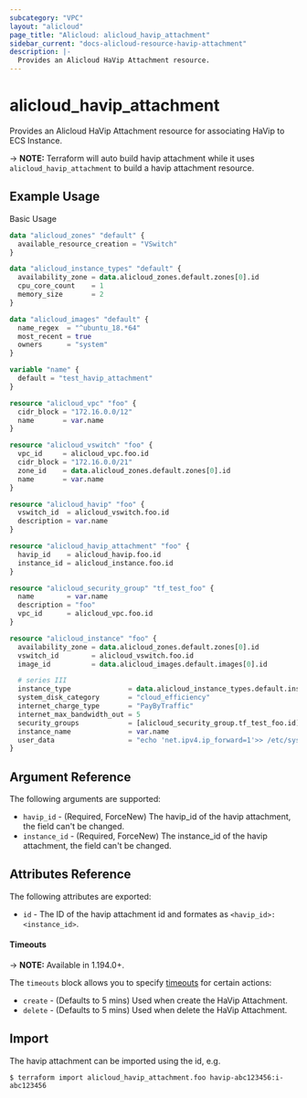 ```yaml
---
subcategory: "VPC"
layout: "alicloud"
page_title: "Alicloud: alicloud_havip_attachment"
sidebar_current: "docs-alicloud-resource-havip-attachment"
description: |-
  Provides an Alicloud HaVip Attachment resource.
---
```


# alicloud\_havip\_attachment

Provides an Alicloud HaVip Attachment resource for associating HaVip to ECS Instance.

-> **NOTE:** Terraform will auto build havip attachment while it uses `alicloud_havip_attachment` to build a havip attachment resource.

## Example Usage

Basic Usage

```terraform
data "alicloud_zones" "default" {
  available_resource_creation = "VSwitch"
}

data "alicloud_instance_types" "default" {
  availability_zone = data.alicloud_zones.default.zones[0].id
  cpu_core_count    = 1
  memory_size       = 2
}

data "alicloud_images" "default" {
  name_regex  = "^ubuntu_18.*64"
  most_recent = true
  owners      = "system"
}

variable "name" {
  default = "test_havip_attachment"
}

resource "alicloud_vpc" "foo" {
  cidr_block = "172.16.0.0/12"
  name       = var.name
}

resource "alicloud_vswitch" "foo" {
  vpc_id     = alicloud_vpc.foo.id
  cidr_block = "172.16.0.0/21"
  zone_id    = data.alicloud_zones.default.zones[0].id
  name       = var.name
}

resource "alicloud_havip" "foo" {
  vswitch_id  = alicloud_vswitch.foo.id
  description = var.name
}

resource "alicloud_havip_attachment" "foo" {
  havip_id    = alicloud_havip.foo.id
  instance_id = alicloud_instance.foo.id
}

resource "alicloud_security_group" "tf_test_foo" {
  name        = var.name
  description = "foo"
  vpc_id      = alicloud_vpc.foo.id
}

resource "alicloud_instance" "foo" {
  availability_zone = data.alicloud_zones.default.zones[0].id
  vswitch_id        = alicloud_vswitch.foo.id
  image_id          = data.alicloud_images.default.images[0].id

  # series III
  instance_type              = data.alicloud_instance_types.default.instance_types[0].id
  system_disk_category       = "cloud_efficiency"
  internet_charge_type       = "PayByTraffic"
  internet_max_bandwidth_out = 5
  security_groups            = [alicloud_security_group.tf_test_foo.id]
  instance_name              = var.name
  user_data                  = "echo 'net.ipv4.ip_forward=1'>> /etc/sysctl.conf"
}
```
## Argument Reference

The following arguments are supported:

* `havip_id` - (Required, ForceNew) The havip_id of the havip attachment, the field can't be changed.
* `instance_id` - (Required, ForceNew) The instance_id of the havip attachment, the field can't be changed.

## Attributes Reference

The following attributes are exported:

* `id` - The ID of the havip attachment id and formates as `<havip_id>:<instance_id>`.

#### Timeouts

-> **NOTE:** Available in 1.194.0+.

The `timeouts` block allows you to specify [timeouts](https://www.terraform.io/docs/configuration-0-11/resources.html#timeouts) for certain actions:

* `create` - (Defaults to 5 mins) Used when create the HaVip Attachment.
* `delete` - (Defaults to 5 mins) Used when delete the HaVip Attachment.

## Import

The havip attachment can be imported using the id, e.g.

```shell
$ terraform import alicloud_havip_attachment.foo havip-abc123456:i-abc123456
```
